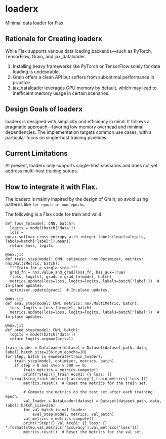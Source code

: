 # loaderx
Minimal data loader for Flax

## Rationale for Creating loaderx
While Flax supports various data loading backends—such as PyTorch, TensorFlow, Grain, and jax_dataloader.
1. Installing heavy frameworks like PyTorch or TensorFlow solely for data loading is undesirable.
2. Grain offers a clean API but suffers from suboptimal performance in practice.
3. jax_dataloader leverages GPU memory by default, which may lead to inefficient memory usage in certain scenarios.

## Design Goals of loaderx
loaderx is designed with simplicity and efficiency in mind.
It follows a pragmatic approach—favoring low memory overhead and minimal dependencies.
The implementation targets common use cases, with a particular focus on single-host training pipelines.

## Current Limitations
At present, loaderx only supports single-host scenarios and does not yet address multi-host training setups.

## How to integrate it with Flax.
The loaderx is mainly inspired by the design of Grain, so avoid using patterns like `for epoch in num_epochs`.

The following is a Flax code for train and valid.
```
def loss_fn(model: CNN, batch):
  logits = model(batch['data'])
  loss = optax.softmax_cross_entropy_with_integer_labels(logits=logits, labels=batch['label']).mean()
  return loss, logits

@nnx.jit
def train_step(model: CNN, optimizer: nnx.Optimizer, metrics: nnx.MultiMetric, batch):
  """Train for a single step."""
  grad_fn = nnx.value_and_grad(loss_fn, has_aux=True)
  (loss, logits), grads = grad_fn(model, batch)
  metrics.update(loss=loss, logits=logits, labels=batch['label'])  # In-place updates.
  optimizer.update(grads)  # In-place updates.

@nnx.jit
def eval_step(model: CNN, metrics: nnx.MultiMetric, batch):
  loss, logits = loss_fn(model, batch)
  metrics.update(loss=loss, logits=logits, labels=batch['label'])  # In-place updates.

@nnx.jit
def pred_step(model: CNN, batch):
  logits = model(batch['data'])
  return logits.argmax(axis=1)

train_loader = DataLoader(dataset = Dataset(dataset_path, data, label),batch_size=256,num_epochs=10)
for step, batch in enumerate(train_loader):
    train_step(model, optimizer, metrics, batch)
    if step > 0 and step % 500 == 0:
        train_metrics = metrics.compute()
        print("Step:{}_Train Acc@1: {} loss: {} ".format(step,train_metrics['accuracy'],train_metrics['loss']))
        metrics.reset()  # Reset the metrics for the train set.

        # Compute the metrics on the test set after each training epoch.
        val_loader = DataLoader(dataset = Dataset(dataset_path, data, label),batch_size=256)
        for val_batch in val_loader:
            eval_step(model, metrics, val_batch)
        val_metrics = metrics.compute()
        print("Step:{}_Val Acc@1: {} loss: {} ".format(step,val_metrics['accuracy'],val_metrics['loss']))
        metrics.reset()  # Reset the metrics for the val set.
```
